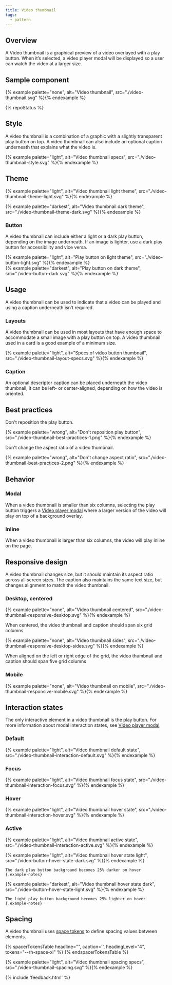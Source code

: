 ```yaml
---
title: Video thumbnail
tags:
  - pattern
---
```


## Overview

A Video thumbnail is a graphical preview of a video overlayed with a play button. When it’s selected, a video player modal will be displayed so a user can watch the video at a larger size.

## Sample component
{% example palette="none",
           alt="Video thumbnail",
           src="./video-thumbnail.svg" %}{% endexample %}

{% repoStatus %}

## Style

A video thumbnail is a combination of a graphic with a slightly transparent play button on top. A video thumbnail can also include an optional caption underneath that explains what the video is.

{% example palette="light",
           alt="Video thumbnail specs",
           src="./video-thumbnail-style.svg" %}{% endexample %}

## Theme
{% example palette="light",
           alt="Video thumbnail light theme",
           src="./video-thumbnail-theme-light.svg" %}{% endexample %}
           
{% example palette="darkest",
           alt="Video thumbnail dark theme",
           src="./video-thumbnail-theme-dark.svg" %}{% endexample %}

### Button

A video thumbnail can include either a light or a dark play button, depending on the image underneath. If an image is lighter, use a dark play button for accessibility and vice versa.

<div class="multi-column--min-300-wide"><div>
    {% example palette="light",
              alt="Play button on light theme",
              src="./video-button-light.svg" %}{% endexample %}
  </div><div>
    {% example palette="darkest",
              alt="Play button on dark theme",
              src="./video-button-dark.svg" %}{% endexample %}
</div></div>

## Usage

A video thumbnail can be used to indicate that a video can be played and using a caption underneath isn’t required.

### Layouts

A video thumbnail can be used in most layouts that have enough space to accommodate a small image with a play button on top. A video thumbnail used in a card is a good example of a minimum size.

{% example palette="light",
           alt="Specs of video button thumbnail",
           src="./video-thumbnail-layout-specs.svg" %}{% endexample %}

### Caption

An optional descriptor caption can be placed underneath the video thumbnail, it can be left- or center-aligned, depending on how the video is oriented.

## Best practices

Don't reposition the play button.

{% example palette="wrong",
           alt="Don't reposition play button",
           src="./video-thumbnail-best-practices-1.png" %}{% endexample %}

Don't change the aspect ratio of a video thumbnail.

{% example palette="wrong",
           alt="Don't change aspect ratio",
           src="./video-thumbnail-best-practices-2.png" %}{% endexample %}

## Behavior

### Modal

When a video thumbnail is smaller than six columns, selecting the play button triggers a [Video player modal](../modal) where a larger version of the video will play on top of a background overlay.

### Inline

When a video thumbnail is larger than six columns, the video will play inline on the page.

## Responsive design

A video thumbnail changes size, but it should maintain its aspect ratio across all screen sizes. The caption also maintains the same text size, but changes alignment to match the video thumbnail.

### Desktop, centered

{% example palette="none",
           alt="Video thumbnail centered",
           src="./video-thumbnail-responsive-desktop.svg" %}{% endexample %}

When centered, the video thumbnail and caption should span six grid columns

{% example palette="none",
           alt="Video thumbnail sides",
           src="./video-thumbnail-responsive-desktop-sides.svg" %}{% endexample %}

When aligned on the left or right edge of the grid, the video thumbnail and caption should span five grid columns

### Mobile

{% example palette="none",
           alt="Video thumbnail on mobile",
           src="./video-thumbnail-responsive-mobile.svg" %}{% endexample %}

## Interaction states

The only interactive element in a video thumbnail is the play button. For more information about modal interaction states, see [Video player modal](../modal).

### Default
{% example palette="light",
           alt="Video thumbnail default state",
           src="./video-thumbnail-interaction-default.svg" %}{% endexample %}

### Focus
{% example palette="light",
           alt="Video thumbnail focus state",
           src="./video-thumbnail-interaction-focus.svg" %}{% endexample %}

### Hover
{% example palette="light",
           alt="Video thumbnail hover state",
           src="./video-thumbnail-interaction-hover.svg" %}{% endexample %}

### Active
{% example palette="light",
           alt="Video thumbnail active state",
           src="./video-thumbnail-interaction-active.svg" %}{% endexample %}

<div class="multi-column--min-300-wide"><div>
    {% example palette="light",
              alt="Video thumbnail hover state light",
              src="./video-button-hover-state-dark.svg" %}{% endexample %}

    The dark play button background becomes 25% darker on hover
    {.example-notes}
</div><div>
    {% example palette="darkest",
              alt="Video thumbnail hover state dark",
              src="./video-button-hover-state-light.svg" %}{% endexample %}

    The light play button background becomes 25% lighter on hover
    {.example-notes}
</div></div>

## Spacing

A video thumbnail uses [space tokens](/tokens/space/) to define spacing 
values between elements.

{% spacerTokensTable 
  headline="",
  caption='',
  headingLevel="4",
  tokens="--rh-space-xl" %}
{% endspacerTokensTable %}

{% example palette="light",
           alt="Video thumbnail spacing specs",
           src="./video-thumbnail-spacing.svg" %}{% endexample %}

{% include 'feedback.html' %}